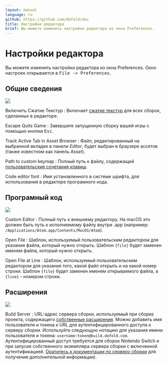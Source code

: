 ```yaml
---
layout: manual
language: ru
github: https://github.com/defold/doc
title: Настройки редактора
brief: Вы можете изменить настройки редактора из окна Preferences.
---
```


# Настройки редактора

Вы можете изменить настройки редактора из окна Preferences. Окно настроек открывается в <kbd>File -> Preferences</kbd>.

## Общие сведения

![](/manuals/images/editor/preferences_general.png)

Включить Сжатие Текстур
: Включает [сжатие текстур](/manuals/texture-profiles) для всех сборок, сделанных в редакторе.

Escape Quits Game
: Завершите запущенную сборку вашей игры с помощью кнопки <kbd>Esc</kbd>.

Track Active Tab in Asset Browser
: Файл, редактированный на выбранной вкладке в панели *Editor*, будет выбран в браузере ассетов (также известном как панель *Asset*).

Path to custom keymap
: Полный путь к файлу, содержащий [пользовательские сочетания клавиш](/ru/manuals/editor-keyboard-shortcuts).

Code editor font
: Имя установленного в системе шрифта, для использования в редакторе програмного кода.


## Програмный код

![](/manuals/images/editor/preferences_code.png)

Custom Editor
: Полный путь к внешнему редактору. На macOS это должен быть путь к исполняемому файлу внутри .app (например: `/Applications/Atom.app/Contents/MacOS/Atom`).

Open File
: Шаблон, используемый пользовательским редактором для указания файла, который нужно открыть. Шаблон `{file}` будет заменен именем файла, который нужно открыть.

Open File at Line
: Шаблон, используемый пользовательским редактором для указания того, какой файл открыть и на какой номер строки. Шаблон `{file}` будет заменен именем открываемого файла, а `{line}` - номером строки.


## Расширения

![](/manuals/images/editor/preferences_extensions.png)

Build Server
: URL-адрес сервера сборки, используемый при сборке проекта, содержащего [собственные расширения](/ru/manuals/extensions). Можно добавить имя пользователя и токена к URL для аутентифицированного доступа к серверу сборки. Используйте следующую нотацию для указания имени пользователя и токена: `username:token@build.defold.com`. Аутентифицированный доступ требуется для сборок Nintendo Switch и при запуске собственного экземпляра сервера сборки с включенной аутентификацией. [Оратитесь к документации по серверу сборки](https://github.com/defold/extender/blob/dev/README_SECURITY.md) для получения дополнительной информации).

